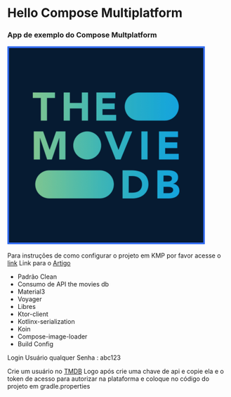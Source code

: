 

# Hello Compose Multiplatform

### App de exemplo do Compose Multplatform
![Splash](img/logo.png)

Para instruções de como configurar o projeto em KMP por favor acesse o [link](https://medium.com/@joaomarcelo-ms/kotlin-multiplataform-compartilhando-c%C3%B3digo-entre-android-e-ios-87c809e34220)
Link para o [Artigo](https://joaomarcelo-ms.medium.com/hello-compose-multiplatform-15b91f0035dd)

- Padrão Clean
- Consumo de API the movies db
- Material3
- Voyager
- Libres
- Ktor-client
- Kotlinx-serialization
- Koin
- Compose-image-loader
- Build Config

Login
Usuário qualquer
Senha : abc123


Crie um usuário no [TMDB](https://developer.themoviedb.org/reference/movie-popular-list)
Logo após crie uma chave de api e copie ela e o token de acesso para autorizar na plataforma e coloque no código do projeto em gradle.properties

